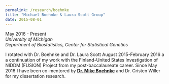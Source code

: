 ```yaml
---
permalink: /research/boehnke
title: "Michael Boehnke & Laura Scott Group"
date: 2015-08-01
---
```



May 2016 - Present  
*University of Michigan*  
*Department of Biostatistics, Center for Statistical Genetics*  

I rotated with Dr. Boehnke and Dr. Laura Scott August 2015-February 2016 a a continuation of my work with the Finland-United States Investigation of NIDDM (FUSION) Project from my post-baccalaureate career. Since May 2016 I have been co-mentored by [**Dr. Mike Boehnke**](https://sph.umich.edu/faculty-profiles/boehnke-michael.html) and Dr. Cristen Willer for my dissertation research.
